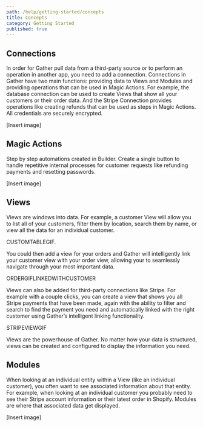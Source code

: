 ```yaml
---
path: /help/getting-started/concepts
title: Concepts
category: Getting Started
published: true
---
```

## Connections

In order for Gather pull data from a third-party source or to perform an operation in another app, you need to add a connection. Connections in Gather have two main functions: providing data to Views and Modules and providing operations that can be used in Magic Actions. For example, the database connection can be used to create Views that show all your customers or their order data. And the Stripe Connection provides operations like creating refunds that can be used as steps in Magic Actions. All credentials are securely encrypted.

\[Insert image]

## Magic Actions

Step by step automations created in Builder. Create a single button to handle repetitive internal processes for customer requests like refunding payments and resetting passwords.

\[Insert image]

## Views

Views are windows into data. For example, a customer View will allow you to list all of your customers, filter them by location, search them by name, or view all the data for an individual customer.

CUSTOMTABLEGIF.

You could then add a view for your orders and Gather will intelligently link your customer view with your order view, allowing your to seamlessly navigate through your most important data.

ORDERGIFLINKEDWITHCUSTOMER

Views can also be added for third-party connections like Stripe. For example with a couple clicks, you can create a view that shows you all Stripe payments that have been made, again with the ability to filter and search to find the payment you need and automatically linked with the right customer using Gather’s intelligent linking functionality.

STRIPEVIEWGIF

Views are the powerhouse of Gather. No matter how your data is structured, views can be created and configured to display the information you need.

## Modules

When looking at an individual entity within a View (like an individual customer), you often want to see associated information about that entity. For example, when looking at an individual customer you probably need to see their Stripe account information or their latest order in Shopify. Modules are where that associated data get displayed.

\[Insert image]
